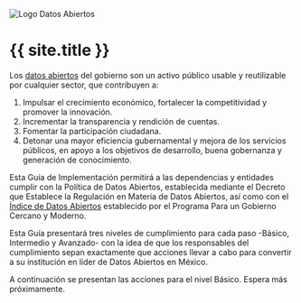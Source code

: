 ![Logo Datos Abiertos](https://github.com/mxabierto/playbook/assets/images/datos.gob.mx_logo.png)

# {{ site.title }}

Los [datos abiertos](http://datos.gob.mx/acerca/) del gobierno son un activo público usable y reutilizable por cualquier sector, que contribuyen a:

1. Impulsar el crecimiento económico, fortalecer la competitividad y promover la innovación.
2. Incrementar la transparencia y rendición de cuentas.
3. Fomentar la participación ciudadana.
4. Detonar una mayor eficiencia gubernamental y mejora de los servicios públicos, en apoyo a los objetivos de desarrollo, buena gobernanza y generación de conocimiento.

Esta Guía de Implementación permitirá a las dependencias y entidades cumplir con la Política de Datos Abiertos, establecida mediante el Decreto que Establece la Regulación en Materia de Datos Abiertos, así como con el [Índice de Datos Abiertos](http://www.funcionpublica.gob.mx/web/doctos/ua/ssfp/uegdg/pgcm/material/documentos/ti_3_pgcm_bases_lineam_datosabiertos.pdf) establecido por el Programa Para un Gobierno Cercano y Moderno.

Esta Guía presentará tres niveles de cumplimiento para cada paso -Básico, Intermedio y Avanzado- con la idea de que los responsables del cumplimiento sepan exactamente que acciones llevar a cabo para convertir a su institución en líder de Datos Abiertos en México.

A continuación se presentan las acciones para el nivel Básico. Espera más próximamente.

